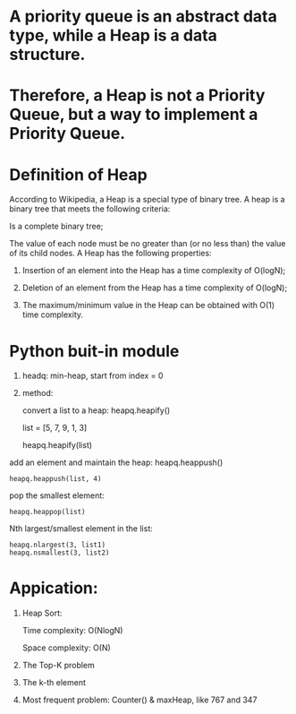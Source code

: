 # A priority queue is an abstract data type, while a Heap is a data structure. 
# Therefore, a Heap is not a Priority Queue, but a way to implement a Priority Queue.
# Definition of Heap
According to Wikipedia, a Heap is a special type of binary tree. A heap is a binary tree that meets the following criteria:

Is a complete binary tree;

The value of each node must be no greater than (or no less than) the value of its child nodes.
A Heap has the following properties:

1. Insertion of an element into the Heap has a time complexity of O(logN);

2. Deletion of an element from the Heap has a time complexity of O(logN);

3. The maximum/minimum value in the Heap can be obtained with O(1) time complexity.

# Python buit-in module
1. headq: min-heap, start from index = 0

2. method:

    convert a list to a heap: 
    heapq.heapify()
    
    list = [5, 7, 9, 1, 3]
    
    heapq.heapify(list)

 add an element and maintain the heap: heapq.heappush()

    heapq.heappush(list, 4)
    
  pop the smallest element:
  
    heapq.heappop(list)
    
  Nth largest/smallest element in the list:
  
    heapq.nlargest(3, list1)
    heapq.nsmallest(3, list2)
   
 # Appication:
 1. Heap Sort:
 
    Time complexity: O(NlogN)

    Space complexity: O(N)
 
 2. The Top-K problem
 3. The k-th element
 4. Most frequent problem: Counter() & maxHeap, like 767 and 347
 